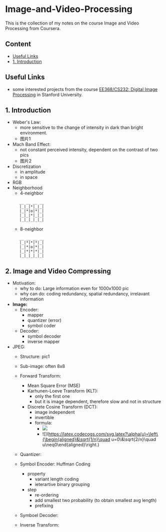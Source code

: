 # Image-and-Video-Processing
This is the collection of my notes on the course Image and Video Processing from Coursera.

## Content
* [Useful Links](##useful-links)
* [1. Introduction](##1-introduction)


## Useful Links
* some interested projects from the course [EE368/CS232: Digital Image Processing](https://web.stanford.edu/class/ee368/index.html) in Stanford University.


## 1. Introduction
* Weber's Law:
    * more sensitive to the change of intensity in dark than bright environment.
    * 图片1
* Mach Band Effect:
    * not constant perceived intensity, dependent on the contrast of two pics
    * 图片2
* Discretization
    * in amplitude
    * in space
* RGB
* Neighborhood
    * 4-neighbor
    ```
       __ __ __ __
       |_|_|*|_|_|
       |_|*|o|*|_|
       |_|_|*|_|_|
       |_|_|_|_|_|
    ```   
    * 8-neighbor
    ```
       __ __ __ __
       |_|*|*|*|_|
       |_|*|o|*|_|
       |_|*|*|*|_|
       |_|_|_|_|_|
   ```
   
## 2. Image and Video Compressing
* Motivation:
   * why to do: Large information even for 1000x1000 pic
   * why can do: coding redundancy, spatial redundancy, irrelavant information
* **Image:**
   * Encoder: 
      * mapper
      * quantizer (error)
      * symbol coder
   * Decoder:
      * symbol decoder
      * inverse mapper
* JPEG:
   * Structure: pic1
   * Sub-image: often 8x8
   * Forward Transform:
      * Mean Square Error (MSE)
      * Karhunen-Loeve Transform (KLT):
         * only the first one
         * but it is image dependent, therefore slow and not in structure
      * Discrete Cosine Transform (DCT):
         * image independent
         * invertible
         * formula:
            * ![](https://latex.codecogs.com/svg.latex?r(x,%20y,%20u,%20v)%20=%20s(x,%20y,%20u,%20v)%20=%20\alpha(u)\alpha(v)*cos[\frac{(2x+1)u*pi}{2n}]*cos[\frac{(2y+1)v*pi}{2n}])
            * ![](https://latex.codecogs.com/svg.latex?\alpha(u)=\left\{\begin{aligned}&\sqrt{1/n}\quad u=0\\&\sqrt{2/n}\quad u\neq0\end{aligned}\right.)
         
   * Quantizer:
   * Symbol Encoder: Huffman Coding 
      * property
         * variant length coding
         * ieterartive binary grouping
      * step
         * re-ordering
         * add smallest two probability (to obtain smallest avg length)
         * prefixing
   * Symboel Decoder:
   * Inverse Transform:
   


